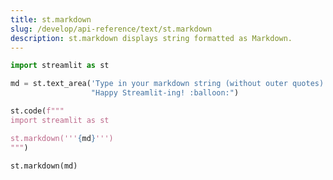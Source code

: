 ```yaml
---
title: st.markdown
slug: /develop/api-reference/text/st.markdown
description: st.markdown displays string formatted as Markdown.
---
```


<Autofunction function="streamlit.markdown" />

```python
import streamlit as st

md = st.text_area('Type in your markdown string (without outer quotes)',
                  "Happy Streamlit-ing! :balloon:")

st.code(f"""
import streamlit as st

st.markdown('''{md}''')
""")

st.markdown(md)
```

<Cloud src="https://doc-markdown1.streamlit.app/?embed=true" height="500" />
